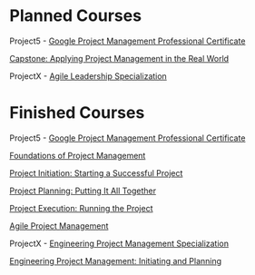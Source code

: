 # Planned Courses

Project5 - [Google Project Management Professional Certificate]( https://www.coursera.org/professional-certificates/google-project-management )

   [Capstone: Applying Project Management in the Real World]( https://www.coursera.org/learn/applying-project-management )
   
ProjectX - [Agile Leadership Specialization]( https://www.coursera.org/specializations/agile-leadership-change-management )

# Finished Courses

Project5 - [Google Project Management Professional Certificate]( https://www.coursera.org/professional-certificates/google-project-management )

   [Foundations of Project Management]( https://www.coursera.org/learn/project-management-foundations?specialization=google-project-management )
   
   [Project Initiation: Starting a Successful Project]( https://www.coursera.org/learn/project-initiation-google?specialization=google-project-management )
   
   [Project Planning: Putting It All Together]( https://www.coursera.org/learn/project-planning-google? )
   
   [Project Execution: Running the Project]( https://www.coursera.org/learn/project-execution-google?specialization=google-project-management )
   
   [Agile Project Management]( https://www.coursera.org/learn/agile-project-management )

ProjectX - [Engineering Project Management Specialization]( https://www.coursera.org/specializations/engineering-project-management )

   [Engineering Project Management: Initiating and Planning]( https://www.coursera.org/learn/initiating-planning )
